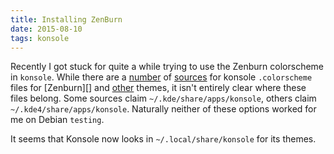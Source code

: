 ```yaml
---
title: Installing ZenBurn
date: 2015-08-10
tags: konsole
---
```


Recently I got stuck for quite a while trying to use the Zenburn colorscheme in
`konsole`. While there are a [number][zenburn1] of [sources][zenburn2] for
konsole `.colorscheme` files for [Zenburn][] and [other][] themes, it isn't
entirely clear where these files belong. Some sources claim
`~/.kde/share/apps/konsole`, others claim `~/.kde4/share/apps/konsole`. Naturally
neither of these options worked for me on Debian `testing`.

It seems that Konsole now looks in `~/.local/share/konsole` for its themes.

[zenburn1]: https://github.com/brson/zenburn-konsole
[zenburn2]: http://usrlocalbin.blogspot.de/2008/04/zenburn-for-konsole-redux.html
[other]: https://github.com/hayalci/kde-colors-solarized
